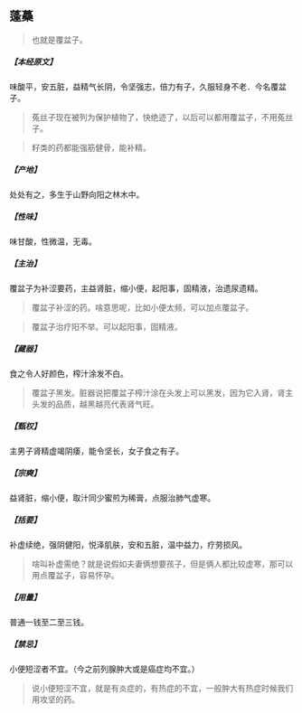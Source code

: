 ## 蓬蘽

> 也就是覆盆子。

##### 【本经原文】
味酸平，安五脏，益精气长阴，令坚强志，倍力有子，久服轻身不老．今名覆盆子。

> 菟丝子现在被列为保护植物了，快绝迹了，以后可以都用覆盆子，不用菟丝子。

> 籽类的药都能强筋健骨，能补精。

##### 【产地】
处处有之，多生于山野向阳之林木中。
##### 【性味】
味甘酸，性微温，无毒。
##### 【主治】
覆盆子为补涩要药，主益肾脏，缩小便，起阳事，固精液，治遗尿遗精。

> 覆盆子补涩的药。啥意思呢，比如小便太频，可以加点覆盆子。

> 覆盆子治疗阳不举。可以起阳事，固精液。

##### 【藏器】
食之令人好颜色，榨汁涂发不白。

> 覆盆子黑发。脏器说把覆盆子榨汁涂在头发上可以黑发，因为它入肾，肾主头发的品质，越黑越亮代表肾气旺。

##### 【甄权】
主男子肾精虚竭阴痿，能令坚长，女子食之有子。
##### 【宗奭】
益肾脏，缩小便，取汁同少蜜煎为稀膏，点服治肺气虚寒。
##### 【括要】
补虚续绝，强阴健阳，悦泽肌肤，安和五脏，温中益力，疗劳损风。

> 啥叫补虚需绝？就是说假如夫妻俩想要孩子，但是俩人都比较虚寒，那可以用点覆盆子，容易怀孕。

##### 【用量】
普通一钱至二至三钱。
##### 【禁忌】
小便短涩者不宜。（今之前列腺肿大或是癌症均不宜。）

> 说小便短涩不宜，就是有炎症的，有热症的不宜，一般肿大有热症时候我们用攻坚的药。